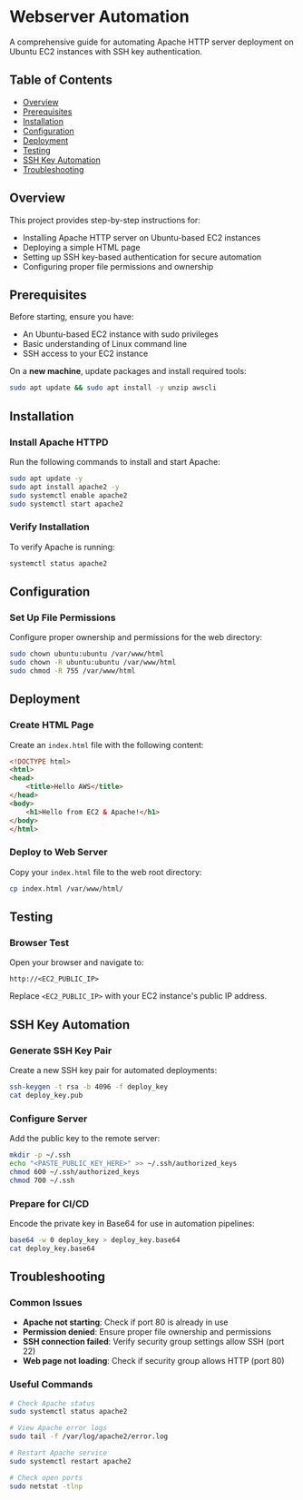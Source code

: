 
# Webserver Automation

A comprehensive guide for automating Apache HTTP server deployment on Ubuntu EC2 instances with SSH key authentication.

## Table of Contents

- [Overview](#overview)
- [Prerequisites](#prerequisites)
- [Installation](#installation)
- [Configuration](#configuration)
- [Deployment](#deployment)
- [Testing](#testing)
- [SSH Key Automation](#ssh-key-automation)
- [Troubleshooting](#troubleshooting)

## Overview

This project provides step-by-step instructions for:
- Installing Apache HTTP server on Ubuntu-based EC2 instances
- Deploying a simple HTML page
- Setting up SSH key-based authentication for secure automation
- Configuring proper file permissions and ownership

## Prerequisites

Before starting, ensure you have:
- An Ubuntu-based EC2 instance with sudo privileges
- Basic understanding of Linux command line
- SSH access to your EC2 instance

On a **new machine**, update packages and install required tools:

```bash
sudo apt update && sudo apt install -y unzip awscli
```

## Installation

### Install Apache HTTPD

Run the following commands to install and start Apache:

```bash
sudo apt update -y
sudo apt install apache2 -y
sudo systemctl enable apache2
sudo systemctl start apache2
```

### Verify Installation

To verify Apache is running:

```bash
systemctl status apache2
```

## Configuration

### Set Up File Permissions

Configure proper ownership and permissions for the web directory:

```bash
sudo chown ubuntu:ubuntu /var/www/html
sudo chown -R ubuntu:ubuntu /var/www/html
sudo chmod -R 755 /var/www/html
```

## Deployment

### Create HTML Page

Create an `index.html` file with the following content:

```html
<!DOCTYPE html>
<html>
<head>
    <title>Hello AWS</title>
</head>
<body>
    <h1>Hello from EC2 & Apache!</h1>
</body>
</html>
```

### Deploy to Web Server

Copy your `index.html` file to the web root directory:

```bash
cp index.html /var/www/html/
```

## Testing

### Browser Test

Open your browser and navigate to:

```
http://<EC2_PUBLIC_IP>
```

Replace `<EC2_PUBLIC_IP>` with your EC2 instance's public IP address.

## SSH Key Automation

### Generate SSH Key Pair

Create a new SSH key pair for automated deployments:

```bash
ssh-keygen -t rsa -b 4096 -f deploy_key
cat deploy_key.pub
```

### Configure Server

Add the public key to the remote server:

```bash
mkdir -p ~/.ssh
echo "<PASTE_PUBLIC_KEY_HERE>" >> ~/.ssh/authorized_keys
chmod 600 ~/.ssh/authorized_keys
chmod 700 ~/.ssh
```

### Prepare for CI/CD

Encode the private key in Base64 for use in automation pipelines:

```bash
base64 -w 0 deploy_key > deploy_key.base64
cat deploy_key.base64
```

## Troubleshooting

### Common Issues

- **Apache not starting**: Check if port 80 is already in use
- **Permission denied**: Ensure proper file ownership and permissions
- **SSH connection failed**: Verify security group settings allow SSH (port 22)
- **Web page not loading**: Check if security group allows HTTP (port 80)

### Useful Commands

```bash
# Check Apache status
sudo systemctl status apache2

# View Apache error logs
sudo tail -f /var/log/apache2/error.log

# Restart Apache service
sudo systemctl restart apache2

# Check open ports
sudo netstat -tlnp
```

